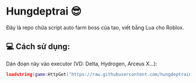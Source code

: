 # Hungdeptrai 😎

Đây là repo chứa script auto farm boss của tao, viết bằng Lua cho Roblox.

## 💻 Cách sử dụng:
Dán đoạn này vào executor (VD: Delta, Hydrogen, Arceus X...):

```lua
loadstring(game:HttpGet("https://raw.githubusercontent.com/hungdeptrainhacban/Hungdeptrai/main/Hung", true))()
